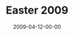 ---
layout: message
category: message
series: "Reset"
title: "Easter 2009"
date: 2009-04-12-00-00
message_id: 557
sc-permalink-url: "http://soundcloud.com/crdschurch/easter-2009"
audio: "http://s3.amazonaws.com/crossroads-media/messages/audio/Easter09.mp3"
audio-duration: "37:07"
description: "Brian Tome discusses why the resurrection of Jesus is significant and why it must be dealt with."
video: "http://s3.amazonaws.com/crossroads-media/messages/video/Easter09.mp4"
video-duration: "37:07"
yt-embed-url: "//www.youtube.com/embed/Mx5w9XOlHCc"
video-image: "http://s3.amazonaws.com/crossroads-media/images/Easter09-still.jpg"
program: "http://s3.amazonaws.com/crossroads-media/documents/0411_12Program.pdf"
tag: 
 - tome
 - easter
 - jesus
 - resurrection
explicit: false
---